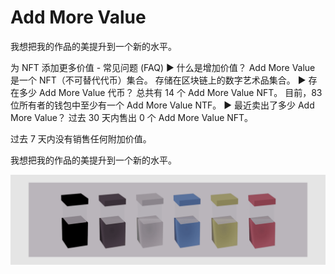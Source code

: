 # Add More Value

我想把我的作品的美提升到一个新的水平。

为 NFT 添加更多价值 - 常见问题 (FAQ)
▶ 什么是增加价值？
Add More Value 是一个 NFT（不可替代代币）集合。 存储在区块链上的数字艺术品集合。
▶ 存在多少 Add More Value 代币？
总共有 14 个 Add More Value NFT。 目前，83 位所有者的钱包中至少有一个 Add More Value NTF。
▶ 最近卖出了多少 Add More Value？
过去 30 天内售出 0 个 Add More Value NFT。

过去 7 天内没有销售任何附加价值。

我想把我的作品的美提升到一个新的水平。

![unnamed](unnamed.png)
